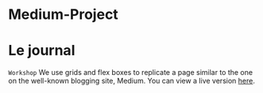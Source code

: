 # Medium-Project
# Le journal 
`Workshop`
We  use grids and flex boxes to replicate a page similar to the one on the well-known blogging site, Medium.
You can view a live version [here](https://samarayadi.github.io/Medium-Project/).
